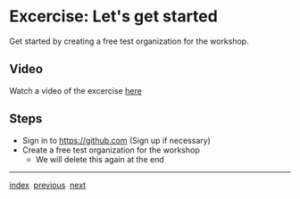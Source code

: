 # Excercise: Let's get started

Get started by creating a free test organization for the workshop.

## Video
Watch a video of the excercise [here](https://youtu.be/DWUqC2_VukM)

## Steps
- Sign in to https://github.com (Sign up if necessary)
- Create a free test organization for the workshop
  - We will delete this again at the end

---

[index](index.md)&nbsp;&nbsp;[previous](Introduction.md)&nbsp;&nbsp;[next](Runners.md)